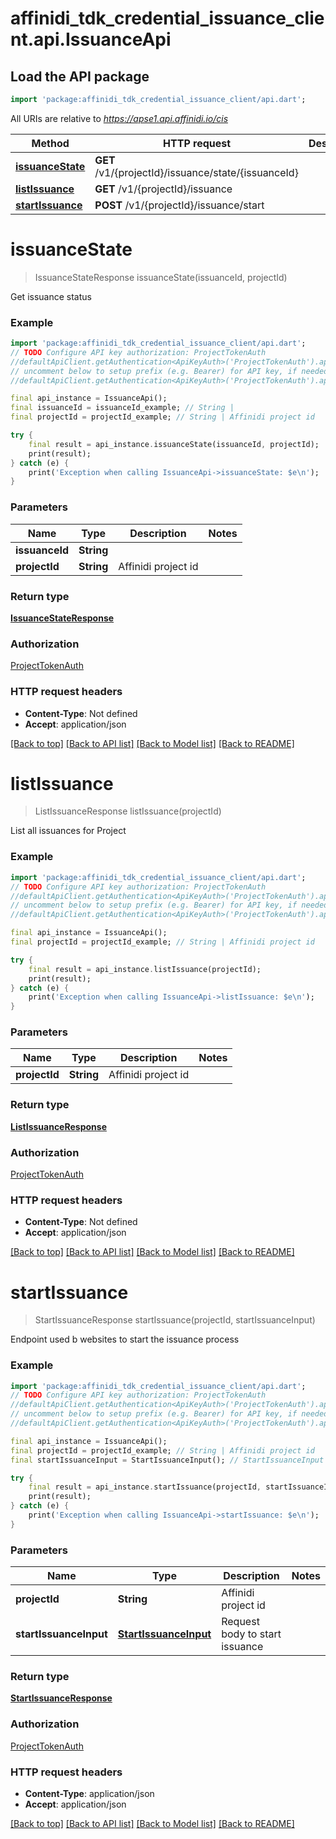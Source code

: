 # affinidi_tdk_credential_issuance_client.api.IssuanceApi

## Load the API package

```dart
import 'package:affinidi_tdk_credential_issuance_client/api.dart';
```

All URIs are relative to *https://apse1.api.affinidi.io/cis*

| Method                                            | HTTP request                                        | Description |
| ------------------------------------------------- | --------------------------------------------------- | ----------- |
| [**issuanceState**](IssuanceApi.md#issuancestate) | **GET** /v1/{projectId}/issuance/state/{issuanceId} |
| [**listIssuance**](IssuanceApi.md#listissuance)   | **GET** /v1/{projectId}/issuance                    |
| [**startIssuance**](IssuanceApi.md#startissuance) | **POST** /v1/{projectId}/issuance/start             |

# **issuanceState**

> IssuanceStateResponse issuanceState(issuanceId, projectId)

Get issuance status

### Example

```dart
import 'package:affinidi_tdk_credential_issuance_client/api.dart';
// TODO Configure API key authorization: ProjectTokenAuth
//defaultApiClient.getAuthentication<ApiKeyAuth>('ProjectTokenAuth').apiKey = 'YOUR_API_KEY';
// uncomment below to setup prefix (e.g. Bearer) for API key, if needed
//defaultApiClient.getAuthentication<ApiKeyAuth>('ProjectTokenAuth').apiKeyPrefix = 'Bearer';

final api_instance = IssuanceApi();
final issuanceId = issuanceId_example; // String |
final projectId = projectId_example; // String | Affinidi project id

try {
    final result = api_instance.issuanceState(issuanceId, projectId);
    print(result);
} catch (e) {
    print('Exception when calling IssuanceApi->issuanceState: $e\n');
}
```

### Parameters

| Name           | Type       | Description         | Notes |
| -------------- | ---------- | ------------------- | ----- |
| **issuanceId** | **String** |                     |
| **projectId**  | **String** | Affinidi project id |

### Return type

[**IssuanceStateResponse**](IssuanceStateResponse.md)

### Authorization

[ProjectTokenAuth](../README.md#ProjectTokenAuth)

### HTTP request headers

- **Content-Type**: Not defined
- **Accept**: application/json

[[Back to top]](#) [[Back to API list]](../README.md#documentation-for-api-endpoints) [[Back to Model list]](../README.md#documentation-for-models) [[Back to README]](../README.md)

# **listIssuance**

> ListIssuanceResponse listIssuance(projectId)

List all issuances for Project

### Example

```dart
import 'package:affinidi_tdk_credential_issuance_client/api.dart';
// TODO Configure API key authorization: ProjectTokenAuth
//defaultApiClient.getAuthentication<ApiKeyAuth>('ProjectTokenAuth').apiKey = 'YOUR_API_KEY';
// uncomment below to setup prefix (e.g. Bearer) for API key, if needed
//defaultApiClient.getAuthentication<ApiKeyAuth>('ProjectTokenAuth').apiKeyPrefix = 'Bearer';

final api_instance = IssuanceApi();
final projectId = projectId_example; // String | Affinidi project id

try {
    final result = api_instance.listIssuance(projectId);
    print(result);
} catch (e) {
    print('Exception when calling IssuanceApi->listIssuance: $e\n');
}
```

### Parameters

| Name          | Type       | Description         | Notes |
| ------------- | ---------- | ------------------- | ----- |
| **projectId** | **String** | Affinidi project id |

### Return type

[**ListIssuanceResponse**](ListIssuanceResponse.md)

### Authorization

[ProjectTokenAuth](../README.md#ProjectTokenAuth)

### HTTP request headers

- **Content-Type**: Not defined
- **Accept**: application/json

[[Back to top]](#) [[Back to API list]](../README.md#documentation-for-api-endpoints) [[Back to Model list]](../README.md#documentation-for-models) [[Back to README]](../README.md)

# **startIssuance**

> StartIssuanceResponse startIssuance(projectId, startIssuanceInput)

Endpoint used b websites to start the issuance process

### Example

```dart
import 'package:affinidi_tdk_credential_issuance_client/api.dart';
// TODO Configure API key authorization: ProjectTokenAuth
//defaultApiClient.getAuthentication<ApiKeyAuth>('ProjectTokenAuth').apiKey = 'YOUR_API_KEY';
// uncomment below to setup prefix (e.g. Bearer) for API key, if needed
//defaultApiClient.getAuthentication<ApiKeyAuth>('ProjectTokenAuth').apiKeyPrefix = 'Bearer';

final api_instance = IssuanceApi();
final projectId = projectId_example; // String | Affinidi project id
final startIssuanceInput = StartIssuanceInput(); // StartIssuanceInput | Request body to start issuance

try {
    final result = api_instance.startIssuance(projectId, startIssuanceInput);
    print(result);
} catch (e) {
    print('Exception when calling IssuanceApi->startIssuance: $e\n');
}
```

### Parameters

| Name                   | Type                                            | Description                    | Notes |
| ---------------------- | ----------------------------------------------- | ------------------------------ | ----- |
| **projectId**          | **String**                                      | Affinidi project id            |
| **startIssuanceInput** | [**StartIssuanceInput**](StartIssuanceInput.md) | Request body to start issuance |

### Return type

[**StartIssuanceResponse**](StartIssuanceResponse.md)

### Authorization

[ProjectTokenAuth](../README.md#ProjectTokenAuth)

### HTTP request headers

- **Content-Type**: application/json
- **Accept**: application/json

[[Back to top]](#) [[Back to API list]](../README.md#documentation-for-api-endpoints) [[Back to Model list]](../README.md#documentation-for-models) [[Back to README]](../README.md)
